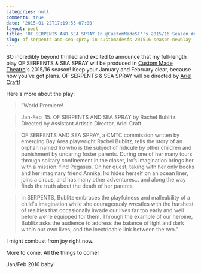 ```yaml
---
categories: null
comments: true
date: '2015-01-22T17:19:55-07:00'
layout: post
title: 'OF SERPENTS AND SEA SPRAY In @CustomMadeSF''s 2015/16 Season #newplay'
slug: of-serpents-and-sea-spray-in-customadesfs-201516-season-newplay
---
```


SO incredibly beyond thrilled and excited to announce that my full-length play OF SERPENTS & SEA SPRAY will be produced in [Custom Made Theatre](custommade.org)'s 2015/16 season! Keep your January and February clear, because now you've got plans. OF SERPENTS & SEA SPRAY will be directed by [Ariel Craft]()!

Here's more about the play:

>"World Premiere!

>Jan-Feb '15: OF SERPENTS AND SEA SPRAY by Rachel Bublitz. Directed by Assistant Artistic Director, Ariel Craft.

>OF SERPENTS AND SEA SPRAY, a CMTC commission written by emerging Bay Area playwright Rachel Bublitz, tells the story of an orphan named Iro who is the subject of ridicule by other children and punishment by uncaring foster parents. During one of her many tours through solitary confinement in the closet, Iro’s imagination brings her with a mission: find Pegasus. On her quest, taking with her only books and her imaginary friend Annika, Iro hides herself on an ocean liner, joins a circus, and has many other adventures... and along the way finds the truth about the death of her parents.

>In SERPENTS, Bublitz embraces the playfulness and malleability of a child's imagination while she courageously wrestles with the harshest of realities that occasionally invade our lives far too early and well before we're equipped for them. Through the example of our heroine, Bublitz asks the audience to address the balance of light and dark within our own lives, and the inextricable link between the two."

I might combust from joy right now. 

More to come. All the things to come! 

Jan/Feb 2016 baby!
